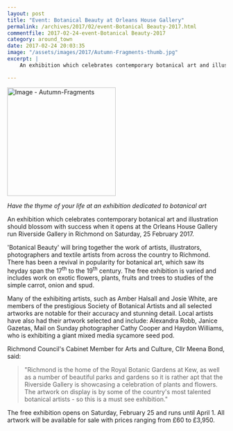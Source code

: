 ```yaml
---
layout: post
title: "Event: Botanical Beauty at Orleans House Gallery"
permalink: /archives/2017/02/event-Botanical Beauty-2017.html
commentfile: 2017-02-24-event-Botanical Beauty-2017
category: around_town
date: 2017-02-24 20:03:35
image: "/assets/images/2017/Autumn-Fragments-thumb.jpg"
excerpt: |
    An exhibition which celebrates contemporary botanical art and illustration should blossom with success when it opens at the Orleans House Gallery run Riverside Gallery in Richmond on Saturday, 25 February 2017.

---
```


<a href="/assets/images/2017/Autumn-Fragments.jpg" title="Click for a larger image"><img src="/assets/images/2017/Autumn-Fragments-thumb.jpg" width="250" alt="Image - Autumn-Fragments"  class="photo right"/></a>

*Have the thyme of your life at an exhibition dedicated to botanical art*

An exhibition which celebrates contemporary botanical art and illustration should blossom with success when it opens at the Orleans House Gallery run Riverside Gallery in Richmond on Saturday, 25 February 2017.

'Botanical Beauty' will bring together the work of artists, illustrators, photographers and textile artists from across the country to Richmond. There has been a revival in popularity for botanical art, which saw its heyday span the 17<sup>th</sup> to the 19<sup>th</sup> century. The free exhibition is varied and includes work on exotic flowers, plants, fruits and trees to studies of the simple carrot, onion and spud.

Many of the exhibiting artists, such as Amber Halsall and Josie White, are members of the prestigious Society of Botanical Artists and all selected artworks are notable for their accuracy and stunning detail. Local artists have also had their artwork selected and include: Alexandra Robb, Janice Gazetas, Mail on Sunday photographer Cathy Cooper and Haydon Williams, who is exhibiting a giant mixed media sycamore seed pod.

Richmond Council's Cabinet Member for Arts and Culture, Cllr Meena Bond, said:

> "Richmond is the home of the Royal Botanic Gardens at Kew, as well as a number of beautiful parks and gardens so it is rather apt that the Riverside Gallery is showcasing a celebration of plants and flowers. The artwork on display is by some of the country's most talented botanical artists - so this is a must see exhibition."

The free exhibition opens on Saturday, February 25 and runs until April 1. All artwork will be available for sale with prices ranging from £60 to £3,950.
